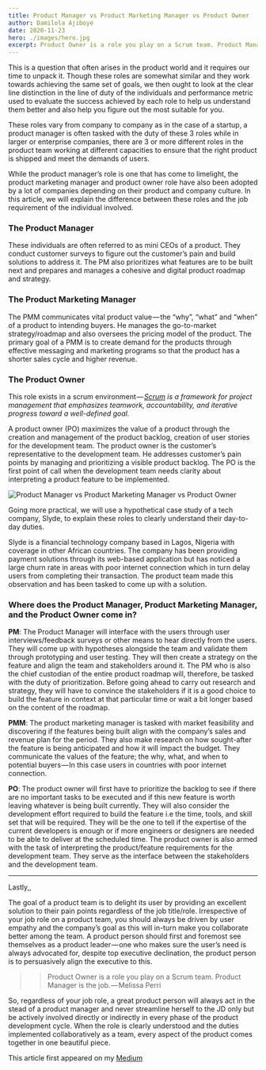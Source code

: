 ```yaml
---
title: Product Manager vs Product Marketing Manager vs Product Owner
author: Damilola Ajiboye
date: 2020-11-23
hero: ./images/hero.jpg
excerpt: Product Owner is a role you play on a Scrum team. Product Manager is the job. — Melissa Perri.
---
```



This is a question that often arises in the product world and it requires our time to unpack it. Though these roles are somewhat similar and they work towards achieving the same set of goals, we then ought to look at the clear line distinction in the line of duty of the individuals and performance metric used to evaluate the success achieved by each role to help us understand them better and also help you figure out the most suitable for you.

These roles vary from company to company as in the case of a startup, a product manager is often tasked with the duty of these 3 roles while in larger or enterprise companies, there are 3 or more different roles in the product team working at different capacities to ensure that the right product is shipped and meet the demands of users.

While the product manager’s role is one that has come to limelight, the product marketing manager and product owner role have also been adopted by a lot of companies depending on their product and company culture. In this article, we will explain the difference between these roles and the job requirement of the individual involved.

 ### The Product Manager
These individuals are often referred to as mini CEOs of a product. They conduct customer surveys to figure out the customer’s pain and build solutions to address it. The PM also prioritizes what features are to be built next and prepares and manages a cohesive and digital product roadmap and strategy.

### The Product Marketing Manager
The PMM communicates vital product value — the “why”, “what” and “when” of a product to intending buyers. He manages the go-to-market strategy/roadmap and also oversees the pricing model of the product. The primary goal of a PMM is to create demand for the products through effective messaging and marketing programs so that the product has a shorter sales cycle and higher revenue.

### The Product Owner
This role exists in a scrum environment — _[Scrum](https://www.scrum.org/resources/what-is-scrum "Scrum") is a framework for project management that emphasizes teamwork, accountability, and iterative progress toward a well-defined goal._

A product owner (PO) maximizes the value of a product through the creation and management of the product backlog, creation of user stories for the development team. The product owner is the customer’s representative to the development team. He addresses customer’s pain points by managing and prioritizing a visible product backlog. The PO is the first point of call when the development team needs clarity about interpreting a product feature to be implemented.

<div className="Image__Small">
  <img
    src="./images/pm.png"
    title="Photo by Marvin Meyer on Unsplash"
    alt="Product Manager vs Product Marketing Manager vs Product Owner"
  />
</div>

Going more practical, we will use a hypothetical case study of a tech company, Slyde, to explain these roles to clearly understand their day-to-day duties.

Slyde is a financial technology company based in Lagos, Nigeria with coverage in other African countries. The company has been providing payment solutions through its web-based application but has noticed a large churn rate in areas with poor internet connection which in turn delay users from completing their transaction. The product team made this observation and has been tasked to come up with a solution.

### Where does the Product Manager, Product Marketing Manager, and the Product Owner come in?

**PM**: The Product Manager will interface with the users through user interviews/feedback surveys or other means to hear directly from the users. They will come up with hypotheses alongside the team and validate them through prototyping and user testing. They will then create a strategy on the feature and align the team and stakeholders around it. The PM who is also the chief custodian of the entire product roadmap will, therefore, be tasked with the duty of prioritization. Before going ahead to carry out research and strategy, they will have to convince the stakeholders if it is a good choice to build the feature in context at that particular time or wait a bit longer based on the content of the roadmap.

**PMM**: The product marketing manager is tasked with market feasibility and discovering if the features being built align with the company’s sales and revenue plan for the period. They also make research on how sought-after the feature is being anticipated and how it will impact the budget. They communicate the values of the feature; the why, what, and when to potential buyers — In this case users in countries with poor internet connection.

**PO**: The product owner will first have to prioritize the backlog to see if there are no important tasks to be executed and if this new feature is worth leaving whatever is being built currently. They will also consider the development effort required to build the feature i.e the time, tools, and skill set that will be required. They will be the one to tell if the expertise of the current developers is enough or if more engineers or designers are needed to be able to deliver at the scheduled time. The product owner is also armed with the task of interpreting the product/feature requirements for the development team. They serve as the interface between the stakeholders and the development team.

---

Lastly,,

The goal of a product team is to delight its user by providing an excellent solution to their pain points regardless of the job title/role. Irrespective of your job role on a product team, you should always be driven by user empathy and the company’s goal as this will in-turn make you collaborate better among the team. A product person should first and foremost see themselves as a product leader — one who makes sure the user’s need is always advocated for, despite top executive declination, the product person is to persuasively align the executive to this.

 >> Product Owner is a role you play on a Scrum team. Product Manager is the job. — Melissa Perri

So, regardless of your job role, a great product person will always act in the stead of a product manager and never streamline herself to the JD only but be actively involved directly or indirectly in every phase of the product development cycle. When the role is clearly understood and the duties implemented collaboratively as a team, every aspect of the product comes together in one beautiful piece.

This article first appeared on my [Medium](https://blog.usejournal.com/product-manager-vs-product-marketing-manager-vs-product-owner-8ab08bc45662 "Medium")
